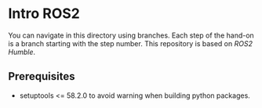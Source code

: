 # Intro ROS2

You can navigate in this directory using branches. Each step of the hand-on is a branch starting with the step number. This repository is based on _ROS2 Humble_.

## Prerequisites

- setuptools <= 58.2.0 to avoid warning when building python packages.
